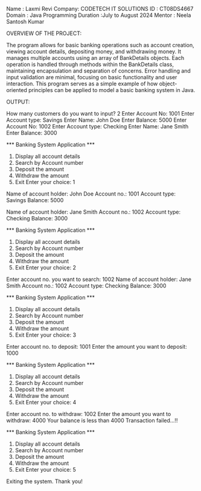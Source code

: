 Name : Laxmi Revi
Company: CODETECH IT SOLUTIONS
ID : CT08DS4667
Domain : Java Programming
Duration :July to August 2024
Mentor : Neela Santosh Kumar

 OVERVIEW OF  THE PROJECT:
 
The program allows for basic banking operations such as account creation, viewing account details, depositing money, and withdrawing money.
It manages multiple accounts using an array of BankDetails objects.
Each operation is handled through methods within the BankDetails class, maintaining encapsulation and separation of concerns.
Error handling and input validation are minimal, focusing on basic functionality and user interaction.
This program serves as a simple example of how object-oriented principles can be applied to model a basic banking system in Java.

 OUTPUT:

 How many customers do you want to input? 2
Enter Account No: 1001
Enter Account type: Savings
Enter Name: John Doe
Enter Balance: 5000
Enter Account No: 1002
Enter Account type: Checking
Enter Name: Jane Smith
Enter Balance: 3000

*** Banking System Application ***
1. Display all account details
2. Search by Account number
3. Deposit the amount
4. Withdraw the amount
5. Exit
Enter your choice: 1

Name of account holder: John Doe
Account no.: 1001
Account type: Savings
Balance: 5000

Name of account holder: Jane Smith
Account no.: 1002
Account type: Checking
Balance: 3000

*** Banking System Application ***
1. Display all account details
2. Search by Account number
3. Deposit the amount
4. Withdraw the amount
5. Exit
Enter your choice: 2

Enter account no. you want to search: 1002
Name of account holder: Jane Smith
Account no.: 1002
Account type: Checking
Balance: 3000

*** Banking System Application ***
1. Display all account details
2. Search by Account number
3. Deposit the amount
4. Withdraw the amount
5. Exit
Enter your choice: 3

Enter account no. to deposit: 1001
Enter the amount you want to deposit: 1000

*** Banking System Application ***
1. Display all account details
2. Search by Account number
3. Deposit the amount
4. Withdraw the amount
5. Exit
Enter your choice: 4

Enter account no. to withdraw: 1002
Enter the amount you want to withdraw: 4000
Your balance is less than 4000	Transaction failed...!!

*** Banking System Application ***
1. Display all account details
2. Search by Account number
3. Deposit the amount
4. Withdraw the amount
5. Exit
Enter your choice: 5

Exiting the system. Thank you!
